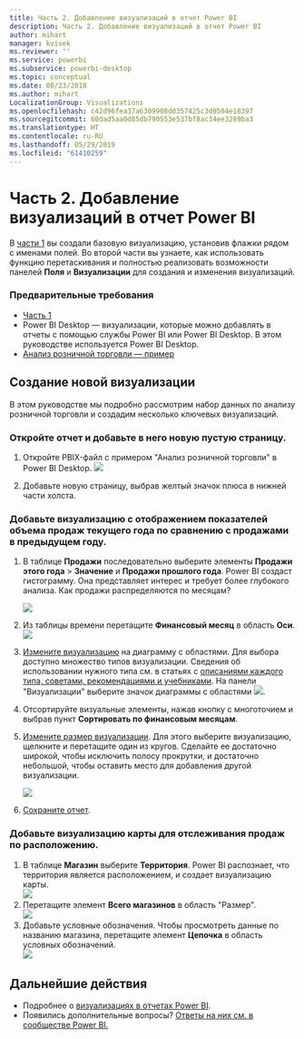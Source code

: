 ```yaml
---
title: Часть 2. Добавление визуализаций в отчет Power BI
description: Часть 2. Добавление визуализаций в отчет Power BI
author: mihart
manager: kvivek
ms.reviewer: ''
ms.service: powerbi
ms.subservice: powerbi-desktop
ms.topic: conceptual
ms.date: 08/23/2018
ms.author: mihart
LocalizationGroup: Visualizations
ms.openlocfilehash: c42d96fea37a6309908dd357425c3d0504e18397
ms.sourcegitcommit: 60dad5aa0d85db790553e537bf8ac34ee3289ba3
ms.translationtype: HT
ms.contentlocale: ru-RU
ms.lasthandoff: 05/29/2019
ms.locfileid: "61410259"
---
```

# <a name="part-2-add-visualizations-to-a-power-bi-report"></a>Часть 2. Добавление визуализаций в отчет Power BI
В [части 1](power-bi-report-add-visualizations-ii.md) вы создали базовую визуализацию, установив флажки рядом с именами полей.  Во второй части вы узнаете, как использовать функцию перетаскивания и полностью реализовать возможности панелей **Поля** и **Визуализации** для создания и изменения визуализаций.

### <a name="prerequisites"></a>Предварительные требования
- [Часть 1](power-bi-report-add-visualizations-ii.md)
- Power BI Desktop — визуализации, которые можно добавлять в отчеты с помощью службы Power BI или Power BI Desktop. В этом руководстве используется Power BI Desktop. 
- [Анализ розничной торговли — пример](http://download.microsoft.com/download/9/6/D/96DDC2FF-2568-491D-AAFA-AFDD6F763AE3/Retail%20Analysis%20Sample%20PBIX.pbix)

## <a name="create-a-new-visualization"></a>Создание новой визуализации
В этом руководстве мы подробно рассмотрим набор данных по анализу розничной торговли и создадим несколько ключевых визуализаций.

### <a name="open-a-report-and-add-a-new-blank-page"></a>Откройте отчет и добавьте в него новую пустую страницу.
1. Откройте PBIX-файл с примером "Анализ розничной торговли" в Power BI Desktop. 
   ![](media/power-bi-report-add-visualizations-ii/power-bi-open-desktop.png)   

2. Добавьте новую страницу, выбрав желтый значок плюса в нижней части холста.

### <a name="add-a-visualization-that-looks-at-this-years-sales-compared-to-last-year"></a>Добавьте визуализацию с отображением показателей объема продаж текущего года по сравнению с продажами в предыдущем году.
1. В таблице **Продажи** последовательно выберите элементы **Продажи этого года** > **Значение** и **Продажи прошлого года**. Power BI создаст гистограмму.  Она представляет интерес и требует более глубокого анализа. Как продажи распределяются по месяцам?  
   
   ![](media/power-bi-report-add-visualizations-ii/power-bi-barchart.png)
2. Из таблицы времени перетащите **Финансовый месяц** в область **Оси**.  
   ![](media/power-bi-report-add-visualizations-ii/power-bi-month.png)
3. [Измените визуализацию](power-bi-report-change-visualization-type.md) на диаграмму с областями.  Для выбора доступно множество типов визуализации. Сведения об использовании нужного типа см. в статьях с [описаниями каждого типа, советами, рекомендациями и учебниками](power-bi-visualization-types-for-reports-and-q-and-a.md). На панели "Визуализации" выберите значок диаграммы с областями ![](media/power-bi-report-add-visualizations-ii/power-bi-areachart.png).
4. Отсортируйте визуальные элементы, нажав кнопку с многоточием и выбрав пункт **Сортировать по финансовым месяцам**.
5. [Измените размер визуализации](power-bi-visualization-move-and-resize.md). Для этого выберите визуализацию, щелкните и перетащите один из кругов. Сделайте ее достаточно широкой, чтобы исключить полосу прокрутки, и достаточно небольшой, чтобы оставить место для добавления другой визуализации.
   
   ![](media/power-bi-report-add-visualizations-ii/pbi_part2_7b.png)
6. [Сохраните отчет](../service-report-save.md).

### <a name="add-a-map-visualization-that-looks-at-sales-by-location"></a>Добавьте визуализацию карты для отслеживания продаж по расположению.
1. В таблице **Магазин** выберите **Территория**. Power BI распознает, что территория является расположением, и создает визуализацию карты.  
   ![](media/power-bi-report-add-visualizations-ii/power-bi-map.png)
2. Перетащите элемент **Всего магазинов** в область "Размер".  
   ![](media/power-bi-report-add-visualizations-ii/power-bi-map2.png)
3. Добавьте условные обозначения.  Чтобы просмотреть данные по названию магазина, перетащите элемент **Цепочка** в область условных обозначений.  
   ![](media/power-bi-report-add-visualizations-ii/power-bi-legend.png)

## <a name="next-steps"></a>Дальнейшие действия
* Подробнее о [визуализациях в отчетах Power BI](power-bi-report-visualizations.md).  
* Появились дополнительные вопросы? [Ответы на них см. в сообществе Power BI.](http://community.powerbi.com/)

